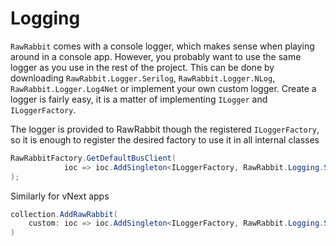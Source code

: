 # Logging

`RawRabbit` comes with a console logger, which makes sense when playing around in a console app. However, you probably want to use the same logger as you use in the rest of the project. This can be done by downloading `RawRabbit.Logger.Serilog`, `RawRabbit.Logger.NLog`, `RawRabbit.Logger.Log4Net` or implement your own custom logger. Create a logger is fairly easy, it is a matter of implementing `ILogger` and `ILoggerFactory`.

The logger is provided to RawRabbit though the registered `ILoggerFactory`, so it is enough to register the desired factory to use it in all internal classes

```csharp
RawRabbitFactory.GetDefaultBusClient(
			ioc => ioc.AddSingleton<ILoggerFactory, RawRabbit.Logging.Serilog.LoggerFactory>()
);
```

Similarly for vNext apps

```csharp
collection.AddRawRabbit(
	custom: ioc => ioc.AddSingleton<ILoggerFactory, RawRabbit.Logging.Serilog.LoggerFactory>()
)
```